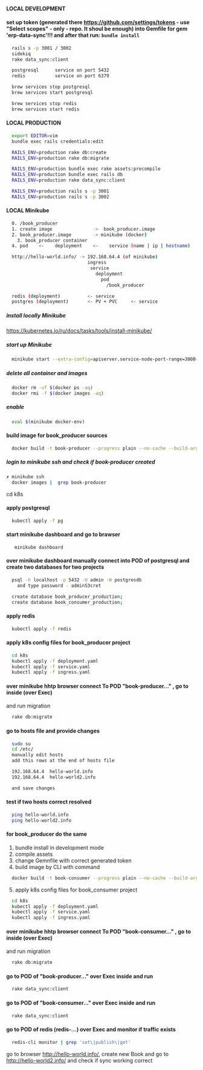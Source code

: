 #### LOCAL DEVELOPMENT
#### set up token (generated there https://github.com/settings/tokens - use "Select scopes" - only - repo. It shoul be enough) into Gemfile for gem 'erp-data-sync'!!! and after that run: ```bundle install```

```sh
  rails s -p 3001 / 3002
  sidekiq
  rake data_sync:client
```

```sh
  postgresql      service on port 5432
  redis           service on port 6379
```

```sh
  brew services stop postgresql
  brew services start postgresql

  brew services stop redis
  brew services start redis
```

#### LOCAL PRODUCTION
```sh
  export EDITOR=vim
  bundle exec rails credentials:edit

  RAILS_ENV=production rake db:create
  RAILS_ENV=production rake db:migrate

  RAILS_ENV=production bundle exec rake assets:precompile
  RAILS_ENV=production bundle exec rails db
  RAILS_ENV=production rake data_sync:client

  RAILS_ENV=production rails s -p 3001
  RAILS_ENV=production rails s -p 3002
```

#### LOCAL Minikube 

```sh
  0. /book_producer 
  1. create image               ->  book_producer.image
  2. book_producer.image        -> minikube (docker)
    3. book_producer container 
  4. pod    <-    deployment    <-    service (name | ip | hostname)    <-    ingress
```

```sh
  http://hello-world.info/ -> 192.168.64.4 (of minikube)
                              ingress
                               service
                                 deployment
                                   pod
                                     /book_producer 
```

```sh
  redis (deployment)          <- service
  postgres (deployment)       <- PV + PVC     <- service
```

##### install locally Minikube
  https://kubernetes.io/ru/docs/tasks/tools/install-minikube/

##### start up Minikube
```sh
  minikube start --extra-config=apiserver.service-node-port-range=3000-32767 --ports=127.0.0.1:3000-32767:3000-32767
```

##### delete all container and images
```sh
  docker rm -vf $(docker ps -aq)
  docker rmi -f $(docker images -aq)
```

##### enable 
```sh
  eval $(minikube docker-env)
```

#### build image for book_producer sources 
```sh
  docker build -t book-producer --progress plain --no-cache --build-arg GITHUB_TOKEN=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 .
```

##### login to minikube ssh and check if book-producer created
```sh
✗ minikube ssh
  docker images |  grep book-producer
```

cd k8s
#### apply postgresql
```sh
  kubectl apply -f pg
```

#### start minikube dashboard and go to brawser
```
   minikube dashboard
```

#### over minikube dashboard manually connect into POD of postgresql and create two databases for two projects 
```sh
  psql -h localhost -p 5432 -U admin -W postgresdb
    and type password - adminS3cret

  create database book_producer_production;
  create database book_consumer_production;
```

#### apply redis
```sh
  kubectl apply -f redis
```

#### apply k8s config files for book_producer project
```sh
  cd k8s
  kubectl apply -f deployment.yaml
  kubectl apply -f service.yaml
  kubectl apply -f ingress.yaml
```

#### over minikube hhtp browser connect To POD "book-producer..." , go to inside (over Exec) 
and run migration 
```sh
  rake db:migrate
```

#### go to hosts file and provide changes
```sh
  sudo su
  cd /etc/
  manually edit hosts
  add this rows at the end of hosts file

  192.168.64.4  hello-world.info
  192.168.64.4  hello-world2.info

  and save changes
```

#### test if two hosts correct resolved
```sh
  ping hello-world.info
  ping hello-world2.info
```

#### for book_producer do the same
1. bundle install in development mode
2. compile assets
3. change Gemnfile with correct generated token
4. build image by CLI with command
```sh
  docker build -t book-consumer --progress plain --no-cache --build-arg GITHUB_TOKEN=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 .
```
5. apply k8s config files for book_consumer project
```sh
  cd k8s
  kubectl apply -f deployment.yaml
  kubectl apply -f service.yaml
  kubectl apply -f ingress.yaml
```

#### over minikube hhtp browser connect To POD "book-consumer..." , go to inside (over Exec) 
and run migration 
```sh
  rake db:migrate
```

#### go to POD of "book-producer..." over Exec inside and run
```sh
  rake data_sync:client
```

#### go to POD of "book-consumer..." over Exec inside and run
```sh
  rake data_sync:client
```

#### go to POD of redis (redis-...) over Exec and monitor if traffic exists 
```sh
  redis-cli monitor | grep 'set\|publish\|get'
```

go to browser http://hello-world.info/, create new Book 
and go to http://hello-world2.info/ and check if sync working correct
